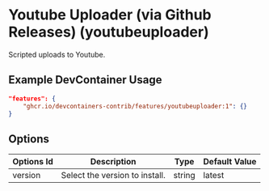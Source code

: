 
# Youtube Uploader (via Github Releases) (youtubeuploader)

Scripted uploads to Youtube.

## Example DevContainer Usage

```json
"features": {
    "ghcr.io/devcontainers-contrib/features/youtubeuploader:1": {}
}
```

## Options

| Options Id | Description | Type | Default Value |
|-----|-----|-----|-----|
| version | Select the version to install. | string | latest |


